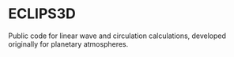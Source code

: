 # ECLIPS3D
Public code for linear wave and circulation calculations, developed originally for planetary atmospheres.
